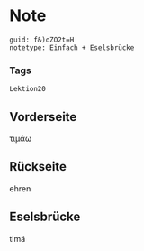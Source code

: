 # Note
```
guid: f&)oZO2t=H
notetype: Einfach + Eselsbrücke
```

### Tags
```
Lektion20
```

## Vorderseite
τιμάω

## Rückseite
ehren

## Eselsbrücke
timä
